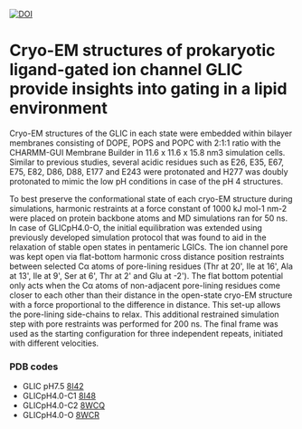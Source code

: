 [![DOI](https://zenodo.org/badge/DOI/10.5281/zenodo.10785453.svg)](https://doi.org/10.5281/zenodo.10785453)
# Cryo-EM structures of prokaryotic ligand-gated ion channel GLIC provide insights into gating in a lipid environment

Cryo-EM structures of the GLIC in each state were embedded within bilayer membranes consisting of DOPE, POPS and POPC with 2:1:1 ratio with the CHARMM-GUI Membrane Builder in 11.6 x 11.6 x 15.8 nm3 simulation cells. 
Similar to previous studies, several acidic residues such as E26, E35, E67, E75, E82, D86, D88, E177 and E243 were protonated and H277 was doubly protonated to mimic the low pH conditions in case of the pH 4 structures.

To best preserve the conformational state of each cryo-EM structure during simulations, harmonic restraints at a force constant of 1000 kJ mol-1 nm-2 were placed on protein backbone atoms and MD simulations ran for 50 ns. 
In case of GLICpH4.0-O, the initial equilibration was extended using previously developed simulation protocol that was found to aid in the relaxation of stable open states in pentameric LGICs. 
The ion channel pore was kept open via flat-bottom harmonic cross distance position restraints between selected Cα atoms of pore-lining residues (Thr at 20', Ile at 16', Ala at 13', Ile at 9', Ser at 6', Thr at 2' and Glu at -2'). The
flat bottom potential only acts when the Cα atoms of non-adjacent pore-lining residues come closer to each other than their distance in the open-state cryo-EM structure with a force proportional to the difference in distance. 
This set-up allows the pore-lining side-chains to relax. This additional restrained simulation step with pore restraints was performed for 200 ns. 
The final frame was used as the starting configuration for three independent repeats, initiated with different velocities.

### PDB codes
- GLIC pH7.5 [8I42](https://www.rcsb.org/structure/8I42) 
- GLICpH4.0-C1 [8I48](https://www.rcsb.org/structure/8I48)
- GLICpH4.0-C2 [8WCQ](https://www.rcsb.org/structure/8WCQ)
- GLICpH4.0-O [8WCR](https://www.rcsb.org/structure/8WCR)
